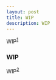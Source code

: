 ```yaml
---
layout: post
title: WIP
description: WIP
---
```


WIP<sup>[1]</sup>

### WIP

WIP<sup>[2]</sup>

[1]: https://pbs.twimg.com/media/EUHaOCzXkAEF1Bi?format=png&name=small
[2]: https://pbs.twimg.com/media/EUHaOCzXkAEF1Bi?format=png&name=small
